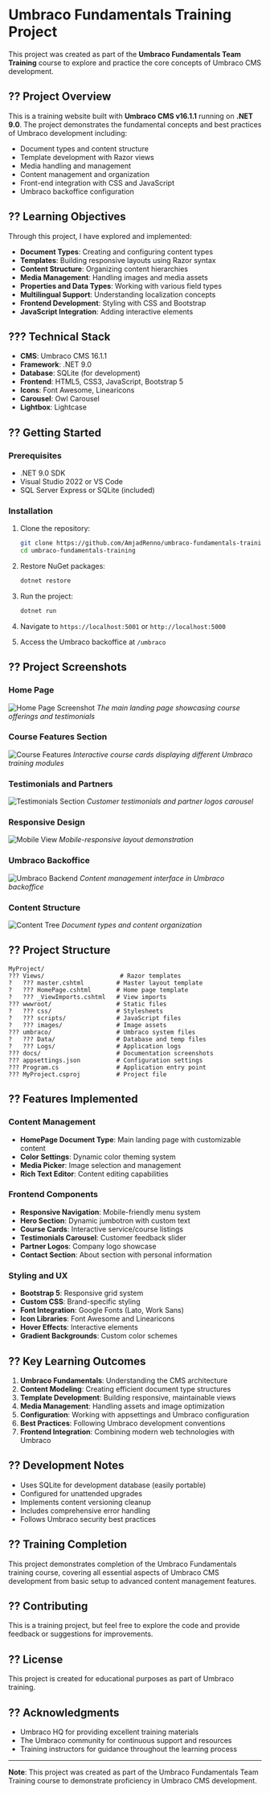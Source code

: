 # Umbraco Fundamentals Training Project

This project was created as part of the **Umbraco Fundamentals Team Training** course to explore and practice the core concepts of Umbraco CMS development.

## ?? Project Overview

This is a training website built with **Umbraco CMS v16.1.1** running on **.NET 9.0**. The project demonstrates the fundamental concepts and best practices of Umbraco development including:

- Document types and content structure
- Template development with Razor views
- Media handling and management
- Content management and organization
- Front-end integration with CSS and JavaScript
- Umbraco backoffice configuration

## ?? Learning Objectives

Through this project, I have explored and implemented:

- **Document Types**: Creating and configuring content types
- **Templates**: Building responsive layouts using Razor syntax
- **Content Structure**: Organizing content hierarchies
- **Media Management**: Handling images and media assets
- **Properties and Data Types**: Working with various field types
- **Multilingual Support**: Understanding localization concepts
- **Frontend Development**: Styling with CSS and Bootstrap
- **JavaScript Integration**: Adding interactive elements

## ??? Technical Stack

- **CMS**: Umbraco CMS 16.1.1
- **Framework**: .NET 9.0
- **Database**: SQLite (for development)
- **Frontend**: HTML5, CSS3, JavaScript, Bootstrap 5
- **Icons**: Font Awesome, Linearicons
- **Carousel**: Owl Carousel
- **Lightbox**: Lightcase

## ?? Getting Started

### Prerequisites

- .NET 9.0 SDK
- Visual Studio 2022 or VS Code
- SQL Server Express or SQLite (included)

### Installation

1. Clone the repository:
   ```bash
   git clone https://github.com/AmjadRenno/umbraco-fundamentals-training.git
   cd umbraco-fundamentals-training
   ```

2. Restore NuGet packages:
   ```bash
   dotnet restore
   ```

3. Run the project:
   ```bash
   dotnet run
   ```

4. Navigate to `https://localhost:5001` or `http://localhost:5000`

5. Access the Umbraco backoffice at `/umbraco`

## ?? Project Screenshots

### Home Page
![Home Page Screenshot](docs/Screenshot%201.png)
*The main landing page showcasing course offerings and testimonials*

### Course Features Section
![Course Features](docs/Screenshot%202.png)
*Interactive course cards displaying different Umbraco training modules*

### Testimonials and Partners
![Testimonials Section](docs/Screenshot%203.png)
*Customer testimonials and partner logos carousel*

### Responsive Design
![Mobile View](docs/Screenshot%204.png)
*Mobile-responsive layout demonstration*

### Umbraco Backoffice
![Umbraco Backend](docs/Screenshot%205.png)
*Content management interface in Umbraco backoffice*

### Content Structure
![Content Tree](docs/Screenshot%206.png)
*Document types and content organization*

## ?? Project Structure

```
MyProject/
??? Views/                     # Razor templates
?   ??? master.cshtml         # Master layout template
?   ??? HomePage.cshtml       # Home page template
?   ??? _ViewImports.cshtml   # View imports
??? wwwroot/                  # Static files
?   ??? css/                  # Stylesheets
?   ??? scripts/              # JavaScript files
?   ??? images/               # Image assets
??? umbraco/                  # Umbraco system files
?   ??? Data/                 # Database and temp files
?   ??? Logs/                 # Application logs
??? docs/                     # Documentation screenshots
??? appsettings.json          # Configuration settings
??? Program.cs                # Application entry point
??? MyProject.csproj          # Project file
```

## ?? Features Implemented

### Content Management
- **HomePage Document Type**: Main landing page with customizable content
- **Color Settings**: Dynamic color theming system
- **Media Picker**: Image selection and management
- **Rich Text Editor**: Content editing capabilities

### Frontend Components
- **Responsive Navigation**: Mobile-friendly menu system
- **Hero Section**: Dynamic jumbotron with custom text
- **Course Cards**: Interactive service/course listings
- **Testimonials Carousel**: Customer feedback slider
- **Partner Logos**: Company logo showcase
- **Contact Section**: About section with personal information

### Styling and UX
- **Bootstrap 5**: Responsive grid system
- **Custom CSS**: Brand-specific styling
- **Font Integration**: Google Fonts (Lato, Work Sans)
- **Icon Libraries**: Font Awesome and Linearicons
- **Hover Effects**: Interactive elements
- **Gradient Backgrounds**: Custom color schemes

## ?? Key Learning Outcomes

1. **Umbraco Fundamentals**: Understanding the CMS architecture
2. **Content Modeling**: Creating efficient document type structures
3. **Template Development**: Building responsive, maintainable views
4. **Media Management**: Handling assets and image optimization
5. **Configuration**: Working with appsettings and Umbraco configuration
6. **Best Practices**: Following Umbraco development conventions
7. **Frontend Integration**: Combining modern web technologies with Umbraco

## ?? Development Notes

- Uses SQLite for development database (easily portable)
- Configured for unattended upgrades
- Implements content versioning cleanup
- Includes comprehensive error handling
- Follows Umbraco security best practices

## ?? Training Completion

This project demonstrates completion of the Umbraco Fundamentals training course, covering all essential aspects of Umbraco CMS development from basic setup to advanced content management features.

## ?? Contributing

This is a training project, but feel free to explore the code and provide feedback or suggestions for improvements.

## ?? License

This project is created for educational purposes as part of Umbraco training.

## ?? Acknowledgments

- Umbraco HQ for providing excellent training materials
- The Umbraco community for continuous support and resources
- Training instructors for guidance throughout the learning process

---

**Note**: This project was created as part of the Umbraco Fundamentals Team Training course to demonstrate proficiency in Umbraco CMS development.